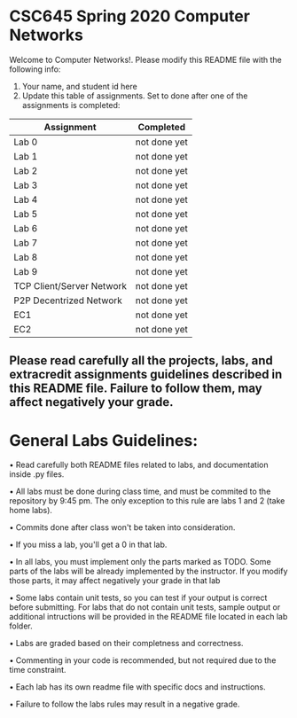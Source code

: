 # CSC645 Spring 2020 Computer Networks
Welcome to Computer Networks!. Please modify this README file with the following info: 
1. Your name, and student id here
2. Update this table of assignments. Set to done after one of the assignments is completed:

| Assignment               | Completed     |
| ------------------------ | ------------- |
| Lab 0                    | not done yet  |
| Lab 1                    | not done yet  |
| Lab 2                    | not done yet  |
| Lab 3                    | not done yet  |
| Lab 4                    | not done yet  |
| Lab 5                    | not done yet  |
| Lab 6                    | not done yet  |
| Lab 7                    | not done yet  |
| Lab 8                    | not done yet  |
| Lab 9                    | not done yet  |
| TCP Client/Server Network| not done yet  |
| P2P Decentrized Network  | not done yet  |
| EC1                      | not done yet  |
| EC2                      | not done yet  |

## Please read carefully all the projects, labs, and extracredit assignments guidelines described in this README file. Failure to follow them, may affect negatively your grade. 

# General Labs Guidelines:

• Read carefully both README files related to labs, and documentation inside .py files. 

• All labs must be done during class time, and must be commited to the repository by 9:45 pm. The only exception to this rule are labs 1 and 2 (take home labs).

• Commits done after class won't be taken into consideration. 

• If you miss a lab, you'll get a 0 in that lab. 

• In all labs, you must implement only the parts marked as TODO. Some parts of the labs will be already implemented by the instructor. If you modify those parts, it may affect negatively your grade in that lab

• Some labs contain unit tests, so you can test if your output is correct before submitting. For labs that do not contain unit tests, sample output or additional intructions will be provided in the README file located in each lab folder. 

• Labs are graded based on their completness and correctness. 

• Commenting in your code is recommended, but not required due to the time constraint. 

• Each lab has its own readme file with specific docs and instructions.

• Failure to follow the labs rules may result in a negative grade. 

